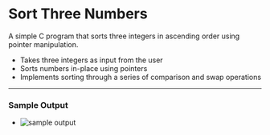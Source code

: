 # Sort Three Numbers

A simple C program that sorts three integers in ascending order using pointer manipulation.

- Takes three integers as input from the user
- Sorts numbers in-place using pointers
- Implements sorting through a series of comparison and swap operations
---
### Sample Output
- ![sample output](https://github.com/zoreladrean/C-language-codes/blob/main/sort_three_numbers_using_pointers/sampleOutput.PNG)
